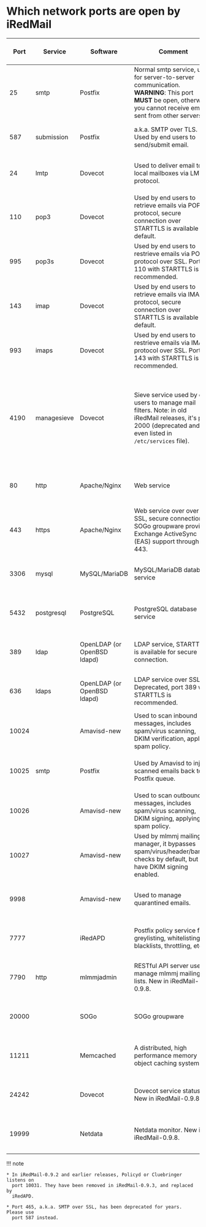 # Which network ports are open by iRedMail

Port | Service | Software | Comment | Allow Public Access?
--- |--- |--- |--- |---
25 | smtp | Postfix | Normal smtp service, used for server-to-server communication. __WARNING__: This port __MUST__ be open, otherwise you cannot receive email sent from other servers. | YES
587 | submission | Postfix | a.k.a. SMTP over TLS. Used by end users to send/submit email. | YES (open to your end users)
24 | lmtp | Dovecot | Used to deliver email to local mailboxes via LMTP protocol. | No (listen on `127.0.0.1` by default)
110 | pop3 | Dovecot | Used by end users to retrieve emails via POP3 protocol, secure connection over STARTTLS is available by default. | YES (open to your end users)
995 | pop3s | Dovecot | Used by end users to restrieve emails via POP3 protocol over SSL. Port 110 with STARTTLS is recommended. | YES (open to your end users)
143 | imap |Dovecot | Used by end users to retrieve emails via IMAP protocol, secure connection over STARTTLS is available by default. | YES (open to your end users)
993 | imaps | Dovecot | Used by end users to restrieve emails via IMAP protocol over SSL. Port 143 with STARTTLS is recommended. | YES (open to your end users)
4190 | managesieve | Dovecot | Sieve service used by end users to manage mail filters. Note: in old iRedMail releases, it's port 2000 (deprecated and not even listed in `/etc/services` file). | NO (disabled by default and users are forced to manage mail filters with webmail)
80 | http | Apache/Nginx | Web service | YES (open to your webmail users)
443 | https | Apache/Nginx | Web service over over SSL, secure connection. SOGo groupware provides Exchange ActiveSync (EAS) support through port 443. | YES (open to your webmail users)
3306 | mysql | MySQL/MariaDB | MySQL/MariaDB database service | NO (listen on `127.0.0.1` by default)
5432 | postgresql | PostgreSQL | PostgreSQL database service | NO (listen on `127.0.0.1` by default)
389 | ldap | OpenLDAP (or OpenBSD ldapd) | LDAP service, STARTTLS is available for secure connection. | NO (listen on `127.0.0.1` by default)
636 |ldaps | OpenLDAP (or OpenBSD ldapd) | LDAP service over SSL. Deprecated, port 389 with STARTTLS is recommended. | NO (listen on `127.0.0.1` by default)
10024 | | Amavisd-new | Used to scan inbound messages, includes spam/virus scanning, DKIM verification, applying spam policy. | NO (listen on `127.0.0.1` by default)
10025 | smtp | Postfix | Used by Amavisd to inject scanned emails back to Postfix queue. | NO (listen on `127.0.0.1` by default)
10026 | | Amavisd-new | Used to scan outbound messages, includes spam/virus scanning, DKIM signing, applying spam policy. | NO (listen on `127.0.0.1` by default)
10027 | | Amavisd-new | Used by mlmmj mailing list manager, it bypasses spam/virus/header/banned checks by default, but have DKIM signing enabled. | NO (listen on `127.0.0.1` by default)
9998 | | Amavisd-new | Used to manage quarantined emails. | NO (listen on `127.0.0.1` by default)
7777 | | iRedAPD | Postfix policy service for greylisting, whitelisting, blacklists, throttling, etc | NO (listen on `127.0.0.1` by default)
7790 | http | mlmmjadmin | RESTful API server used to manage mlmmj mailing lists. New in iRedMail-0.9.8. | NO (listen on `127.0.0.1` by default)
20000 | | SOGo | SOGo groupware  | NO (listen on `127.0.0.1` by default)
11211 | | Memcached | A distributed, high performance memory object caching system. | No (listen on `127.0.0.1` by default)
24242 | | Dovecot | Dovecot service status. New in iRedMail-0.9.8. | NO (listen on `127.0.0.1` by default)
19999 | | Netdata | Netdata monitor. New in iRedMail-0.9.8. | NO (listen on `127.0.0.1` by default)

!!! note

    * In iRedMail-0.9.2 and earlier releases, Policyd or Cluebringer listens on
      port 10031. They have been removed in iRedMail-0.9.3, and replaced by
      iRedAPD.

    * Port 465, a.k.a. SMTP over SSL, has been deprecated for years. Please use
      port 587 instead.

